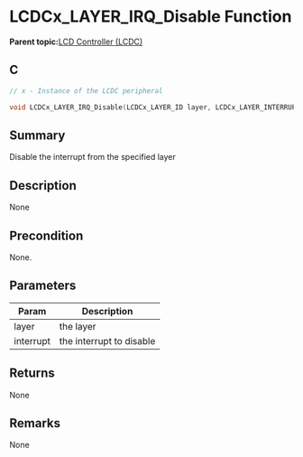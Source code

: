 # LCDCx\_LAYER\_IRQ\_Disable Function

**Parent topic:**[LCD Controller \(LCDC\)](GUID-6C399A67-3956-464B-9055-02C390FC3228.md)

## C

```c
// x - Instance of the LCDC peripheral

void LCDCx_LAYER_IRQ_Disable(LCDCx_LAYER_ID layer, LCDCx_LAYER_INTERRUPT interrupt);
```

## Summary

Disable the interrupt from the specified layer

## Description

None

## Precondition

None.

## Parameters

|Param|Description|
|-----|-----------|
|layer|the layer|
|interrupt|the interrupt to disable|

## Returns

None

## Remarks

None

